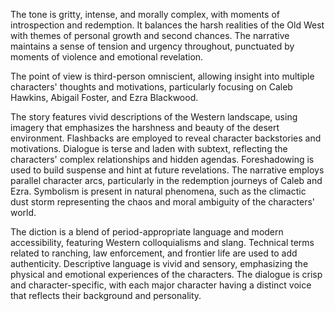 
<tone>The tone is gritty, intense, and morally complex, with moments of introspection and redemption. It balances the harsh realities of the Old West with themes of personal growth and second chances. The narrative maintains a sense of tension and urgency throughout, punctuated by moments of violence and emotional revelation.</tone>

<pov>The point of view is third-person omniscient, allowing insight into multiple characters' thoughts and motivations, particularly focusing on Caleb Hawkins, Abigail Foster, and Ezra Blackwood.</pov>

<litdev>The story features vivid descriptions of the Western landscape, using imagery that emphasizes the harshness and beauty of the desert environment. Flashbacks are employed to reveal character backstories and motivations. Dialogue is terse and laden with subtext, reflecting the characters' complex relationships and hidden agendas. Foreshadowing is used to build suspense and hint at future revelations. The narrative employs parallel character arcs, particularly in the redemption journeys of Caleb and Ezra. Symbolism is present in natural phenomena, such as the climactic dust storm representing the chaos and moral ambiguity of the characters' world.</litdev>

<lexchoice>The diction is a blend of period-appropriate language and modern accessibility, featuring Western colloquialisms and slang. Technical terms related to ranching, law enforcement, and frontier life are used to add authenticity. Descriptive language is vivid and sensory, emphasizing the physical and emotional experiences of the characters. The dialogue is crisp and character-specific, with each major character having a distinct voice that reflects their background and personality.</lexchoice>
